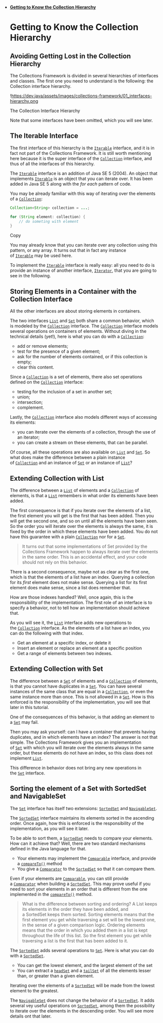 - [**Getting to Know the Collection Hierarchy**](https://dev.java/learn/api/collections-framework/organization/)

  # **Getting to Know the Collection Hierarchy**

  ## **Avoiding Getting Lost in the Collection Hierarchy**

  The Collections Framework is divided in several hierarchies of interfaces and classes. The first one you need to understand is the following: the Collection interface hierarchy.

  !https://dev.java/assets/images/collections-framework/01_interfaces-hierarchy.png

  The Collection Interface Hierarchy

  Note that some interfaces have been omitted, which you will see later.

  ## **The Iterable Interface**

  The first interface of this hierarchy is the [`Iterable`](https://docs.oracle.com/en/java/javase/23/docs/api/java.base/java/lang/Iterable.html) interface, and it is in fact not part of the Collections Framework. It is still worth mentioning here because it is the super interface of the [`Collection`](https://docs.oracle.com/en/java/javase/23/docs/api/java.base/java/util/Collection.html) interface, and thus of all the interfaces of this hierarchy.

  The [`Iterable`](https://docs.oracle.com/en/java/javase/23/docs/api/java.base/java/lang/Iterable.html) interface is an addition of Java SE 5 (2004). An object that implements [`Iterable`](https://docs.oracle.com/en/java/javase/23/docs/api/java.base/java/lang/Iterable.html) is an object that you can iterate over. It has been added in Java SE 5 along with the *for each* pattern of code.

  You may be already familiar with this way of iterating over the elements of a [`Collection`](https://docs.oracle.com/en/java/javase/23/docs/api/java.base/java/util/Collection.html):

    ```java
    Collection<String> collection = ...;
    
    for (String element: collection) {
        // do someting with element
    }
    
    ```

  Copy

  You may already know that you can iterate over any collection using this pattern, or any array. It turns out that in fact any instance of [`Iterable`](https://docs.oracle.com/en/java/javase/23/docs/api/java.base/java/lang/Iterable.html) may be used here.

  To implement the [`Iterable`](https://docs.oracle.com/en/java/javase/23/docs/api/java.base/java/lang/Iterable.html) interface is really easy: all you need to do is provide an instance of another interface, [`Iterator`](https://docs.oracle.com/en/java/javase/23/docs/api/java.base/java/util/Iterator.html), that you are going to see in the following.

  ## **Storing Elements in a Container with the Collection Interface**

  All the other interfaces are about storing elements in containers.

  The two interfaces [`List`](https://docs.oracle.com/en/java/javase/23/docs/api/java.base/java/util/List.html) and [`Set`](https://docs.oracle.com/en/java/javase/23/docs/api/java.base/java/util/Set.html) both share a common behavior, which is modeled by the [`Collection`](https://docs.oracle.com/en/java/javase/23/docs/api/java.base/java/util/Collection.html) interface. The [`Collection`](https://docs.oracle.com/en/java/javase/23/docs/api/java.base/java/util/Collection.html) interface models several operations on containers of elements. Without diving in the technical details (yet!), here is what you can do with a [`Collection`](https://docs.oracle.com/en/java/javase/23/docs/api/java.base/java/util/Collection.html):

    - add or remove elements;
    - test for the presence of a given element;
    - ask for the number of elements contained, or if this collection is empty;
    - clear this content.

  Since a [`Collection`](https://docs.oracle.com/en/java/javase/23/docs/api/java.base/java/util/Collection.html) is a set of elements, there also set operations defined on the [`Collection`](https://docs.oracle.com/en/java/javase/23/docs/api/java.base/java/util/Collection.html) interface:

    - testing for the inclusion of a set in another set;
    - union;
    - intersection;
    - complement.

  Lastly, the [`Collection`](https://docs.oracle.com/en/java/javase/23/docs/api/java.base/java/util/Collection.html) interface also models different ways of accessing its elements:

    - you can iterate over the elements of a collection, through the use of an iterator;
    - you can create a stream on these elements, that can be parallel.

  Of course, all these operations are also available on [`List`](https://docs.oracle.com/en/java/javase/23/docs/api/java.base/java/util/List.html) and [`Set`](https://docs.oracle.com/en/java/javase/23/docs/api/java.base/java/util/Set.html). So what does make the difference between a plain instance of [`Collection`](https://docs.oracle.com/en/java/javase/23/docs/api/java.base/java/util/Collection.html) and an instance of [`Set`](https://docs.oracle.com/en/java/javase/23/docs/api/java.base/java/util/Set.html) or an instance of [`List`](https://docs.oracle.com/en/java/javase/23/docs/api/java.base/java/util/List.html)?

  ## **Extending Collection with List**

  The difference between a [`List`](https://docs.oracle.com/en/java/javase/23/docs/api/java.base/java/util/List.html) of elements and a [`Collection`](https://docs.oracle.com/en/java/javase/23/docs/api/java.base/java/util/Collection.html) of elements, is that a [`List`](https://docs.oracle.com/en/java/javase/23/docs/api/java.base/java/util/List.html) remembers in what order its elements have been added.

  The first consequence is that if you iterate over the elements of a list, the first element you will get is the first that has been added. Then you will get the second one, and so on until all the elements have been seen. So the order you will iterate over the elements is always the same, it is fixed by the order in which these elements have been added. You do not have this guarantee with a plain [`Collection`](https://docs.oracle.com/en/java/javase/23/docs/api/java.base/java/util/Collection.html) nor for a [`Set`](https://docs.oracle.com/en/java/javase/23/docs/api/java.base/java/util/Set.html).

  > It turns out that some implementations of Set provided by the Collections Framework happen to always iterate over the elements in the same order. This is an accidental effect, and your code should not rely on this behavior.
  >

  There is a second consequence, maybe not as clear as the first one, which is that the elements of a list have an index. Querying a collection for its *first* element does not make sense. Querying a list for its first element does make sense, since a list does remember that.

  How are those indexes handled? Well, once again, this is the responsibility of the implementation. The first role of an interface is to specify a behavior, not to tell how an implementation should achieve that.

  As you will see it, the [`List`](https://docs.oracle.com/en/java/javase/23/docs/api/java.base/java/util/List.html) interface adds new operations to the [`Collection`](https://docs.oracle.com/en/java/javase/23/docs/api/java.base/java/util/Collection.html) interface. As the elements of a list have an index, you can do the following with that index.

    - Get an element at a specific index, or delete it
    - Insert an element or replace an element at a specific position
    - Get a range of elements between two indexes.

  ## **Extending Collection with Set**

  The difference between a [`Set`](https://docs.oracle.com/en/java/javase/23/docs/api/java.base/java/util/Set.html) of elements and a [`Collection`](https://docs.oracle.com/en/java/javase/23/docs/api/java.base/java/util/Collection.html) of elements, is that you cannot have duplicates in a [`Set`](https://docs.oracle.com/en/java/javase/23/docs/api/java.base/java/util/Set.html). You can have several instances of the same class that are equal in a [`Collection`](https://docs.oracle.com/en/java/javase/23/docs/api/java.base/java/util/Collection.html), or even the same instance more than once. This is not allowed in a [`Set`](https://docs.oracle.com/en/java/javase/23/docs/api/java.base/java/util/Set.html). How is this enforced is the responsibility of the implementation, you will see that later in this tutorial.

  One of the consequences of this behavior, is that adding an element to a [`Set`](https://docs.oracle.com/en/java/javase/23/docs/api/java.base/java/util/Set.html) may fail.

  Then you may ask yourself: can I have a container that prevents having duplicates, and in which elements have an index? The answer is not that simple. The Collections Framework gives you an implementation of [`Set`](https://docs.oracle.com/en/java/javase/23/docs/api/java.base/java/util/Set.html) with which you will iterate over the elements always in the same order, but these elements do not have an index, so this class does not implement [`List`](https://docs.oracle.com/en/java/javase/23/docs/api/java.base/java/util/List.html).

  This difference in behavior does not bring any new operations in the [`Set`](https://docs.oracle.com/en/java/javase/23/docs/api/java.base/java/util/Set.html) interface.

  ## **Sorting the element of a Set with SortedSet and NavigableSet**

  The [`Set`](https://docs.oracle.com/en/java/javase/23/docs/api/java.base/java/util/Set.html) interface has itself two extensions: [`SortedSet`](https://docs.oracle.com/en/java/javase/23/docs/api/java.base/java/util/SortedSet.html) and [`NavigableSet`](https://docs.oracle.com/en/java/javase/23/docs/api/java.base/java/util/NavigableSet.html).

  The [`SortedSet`](https://docs.oracle.com/en/java/javase/23/docs/api/java.base/java/util/SortedSet.html) interface maintains its elements sorted in the ascending order. Once again, how this is enforced is the responsibility of the implementation, as you will see it later.

  To be able to sort them, a [`SortedSet`](https://docs.oracle.com/en/java/javase/23/docs/api/java.base/java/util/SortedSet.html) needs to compare your elements. How can it achieve that? Well, there are two standard mechanisms defined in the Java language for that.

    - Your elements may implement the [`Comparable`](https://docs.oracle.com/en/java/javase/23/docs/api/java.base/java/lang/Comparable.html) interface, and provide a [`compareTo()`](https://docs.oracle.com/en/java/javase/23/docs/api/java.base/java/lang/Comparable.html#compareTo(T)) method
    - You give a [`Comparator`](https://docs.oracle.com/en/java/javase/23/docs/api/java.base/java/util/Comparator.html) to the [`SortedSet`](https://docs.oracle.com/en/java/javase/23/docs/api/java.base/java/util/SortedSet.html) so that it can compare them.

  Even if your elements are [`Comparable`](https://docs.oracle.com/en/java/javase/23/docs/api/java.base/java/lang/Comparable.html), you can still provide a [`Comparator`](https://docs.oracle.com/en/java/javase/23/docs/api/java.base/java/util/Comparator.html) when building a [`SortedSet`](https://docs.oracle.com/en/java/javase/23/docs/api/java.base/java/util/SortedSet.html). This may prove useful if you need to sort your elements in an order that is different from the one implemented in the [`compareTo()`](https://docs.oracle.com/en/java/javase/23/docs/api/java.base/java/lang/Comparable.html#compareTo(T)) method.

  > What is the difference between sorting and ordering? A List keeps its elements in the order they have been added, and a SortedSet keeps them sorted. Sorting elements means that the first element you get while traversing a set will be the lowest one, in the sense of a given comparison logic. Ordering elements means that the order in which you added them in a list is kept throughout the life of this list. So the first element you get while traversing a list is the first that has been added to it.
  >

  The [`SortedSet`](https://docs.oracle.com/en/java/javase/23/docs/api/java.base/java/util/SortedSet.html) adds several operations to [`Set`](https://docs.oracle.com/en/java/javase/23/docs/api/java.base/java/util/Set.html). Here is what you can do with a [`SortedSet`](https://docs.oracle.com/en/java/javase/23/docs/api/java.base/java/util/SortedSet.html).

    - You can get the lowest element, and the largest element of the set
    - You can extract a [`headSet`](https://docs.oracle.com/en/java/javase/23/docs/api/java.base/java/util/SortedSet.html#headSet(E)) and a [`tailSet`](https://docs.oracle.com/en/java/javase/23/docs/api/java.base/java/util/SortedSet.html#tailSet(E)) of all the elements lesser than, or greater than a given element.

  Iterating over the elements of a [`SortedSet`](https://docs.oracle.com/en/java/javase/23/docs/api/java.base/java/util/SortedSet.html) will be made from the lowest element to the greatest.

  The [`NavigableSet`](https://docs.oracle.com/en/java/javase/23/docs/api/java.base/java/util/NavigableSet.html) does not change the behavior of a [`SortedSet`](https://docs.oracle.com/en/java/javase/23/docs/api/java.base/java/util/SortedSet.html). It adds several vey useful operations on [`SortedSet`](https://docs.oracle.com/en/java/javase/23/docs/api/java.base/java/util/SortedSet.html), among them the possibility to iterate over the elements in the descending order. You will see more details ont that later.